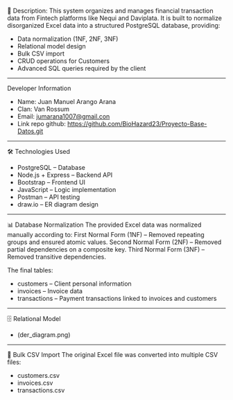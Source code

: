 📌 Description: 
This system organizes and manages financial transaction data from Fintech platforms like Nequi and Daviplata.
It is built to normalize disorganized Excel data into a structured PostgreSQL database, providing:
 - Data normalization (1NF, 2NF, 3NF)
 - Relational model design
 - Bulk CSV import
 - CRUD operations for Customers
 - Advanced SQL queries required by the client

---

Developer Information
 - Name: Juan Manuel Arango Arana
 - Clan: Van Rossum
 - Email: jumarana1007@gmail.con
 - Link repo github: https://github.com/BioHazard23/Proyecto-Base-Datos.git
---

🛠️ Technologies Used
 - PostgreSQL – Database
 - Node.js + Express – Backend API
 - Bootstrap – Frontend UI
 - JavaScript – Logic implementation
 - Postman – API testing
 - draw.io – ER diagram design

---

📊 Database Normalization
The provided Excel data was normalized manually according to:
First Normal Form (1NF) – Removed repeating groups and ensured atomic values.
Second Normal Form (2NF) – Removed partial dependencies on a composite key.
Third Normal Form (3NF) – Removed transitive dependencies.

The final tables:
 - customers – Client personal information
 - invoices – Invoice data
 - transactions – Payment transactions linked to invoices and customers

---

🗄️ Relational Model
 - (der_diagram.png)

---

📝 Bulk CSV Import
The original Excel file was converted into multiple CSV files:
 - customers.csv
 - invoices.csv
 - transactions.csv
